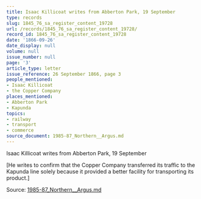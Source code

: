 ```yaml
---
title: Isaac Killicoat writes from Abberton Park, 19 September
type: records
slug: 1845_76_sa_register_content_19728
url: /records/1845_76_sa_register_content_19728/
record_id: 1845_76_sa_register_content_19728
date: '1866-09-26'
date_display: null
volume: null
issue_number: null
page: '3'
article_type: letter
issue_reference: 26 September 1866, page 3
people_mentioned:
- Isaac Killicoat
- the Copper Company
places_mentioned:
- Abberton Park
- Kapunda
topics:
- railway
- transport
- commerce
source_document: 1985-87_Northern__Argus.md
---
```


Isaac Killicoat writes from Abberton Park, 19 September

[He writes to confirm that the Copper Company transferred its traffic to the Kapunda line solely because it provided a better facility for transporting its product.]

Source: [1985-87_Northern__Argus.md](/downloads/markdown/1985-87_Northern__Argus.md)
